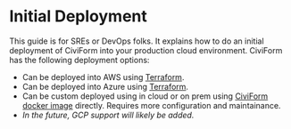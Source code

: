 # Initial Deployment

This guide is for SREs or DevOps folks. It explains how to do an initial deployment of CiviForm into your production cloud environment. CiviForm has the following deployment options:

* Can be deployed into AWS using [Terraform](terraform-deploy-system.md).
* Can be deployed into Azure using [Terraform](terraform-deploy-system.md).
* Can be custom deployed using in cloud or on prem using [CiviForm docker image](https://hub.docker.com/r/civiform/civiform) directly. Requires more configuration and maintainance. 
* _In the future, GCP support will likely be added._
